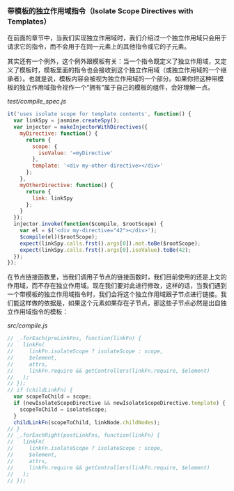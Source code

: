 ### 带模板的独立作用域指令（Isolate Scope Directives with Templates）

在前面的章节中，当我们实现独立作用域时，我们介绍过一个独立作用域只会用于请求它的指令，而不会用于在同一元素上的其他指令或它的子元素。

其实还有一个例外，这个例外跟模板有关：当一个指令既定义了独立作用域，又定义了模板时，模板里面的指令也会接收到这个独立作用域（或独立作用域的一个继承者）。也就是说，模板内容会被视为独立作用域的一个部分。如果你把这种带模板的独立作用域指令视作一个“拥有”属于自己的模板的组件，会好理解一点。

_test/compile\_spec.js_

```js
it('uses isolate scope for template contents', function() {
  var linkSpy = jasmine.createSpy();
  var injector = makeInjectorWithDirectives({
    myDirective: function() {
      return {
        scope: {
          isoValue: '=myDirective'
        },
        template: '<div my-other-directive></div>'
      };
    },
    myOtherDirective: function() {
      return {
        link: linkSpy
      };
    }
  });
  injector.invoke(function($compile, $rootScope) {
    var el = $('<div my-directive="42"></div>');
    $compile(el)($rootScope);
    expect(linkSpy.calls.frst().args[0]).not.toBe($rootScope);
    expect(linkSpy.calls.frst().args[0].isoValue).toBe(42);
  });
});
```

在节点链接函数里，当我们调用子节点的链接函数时，我们目前使用的还是上文的作用域，而不存在独立作用域。现在我们要对此进行修改，这样的话，当我们遇到一个带模板的独立作用域指令时，我们会将这个独立作用域跟子节点进行链接。我们能这样做的依据是，如果这个元素如果存在子节点，那这些子节点必然是出自独立作用域指令的模板：

_src/compile.js_

```js
// _.forEach(preLinkFns, function(linkFn) {
//   linkFn(
//     linkFn.isolateScope ? isolateScope : scope,
//     $element,
//     attrs,
//     linkFn.require && getControllers(linkFn.require, $element)
//   );
// });
// if (childLinkFn) {
  var scopeToChild = scope;
  if (newIsolateScopeDirective && newIsolateScopeDirective.template) {
    scopeToChild = isolateScope;
  }
  childLinkFn(scopeToChild, linkNode.childNodes);
// }
// _.forEachRight(postLinkFns, function(linkFn) {
//   linkFn(
//     linkFn.isolateScope ? isolateScope : scope,
//     $element,
//     attrs,
//     linkFn.require && getControllers(linkFn.require, $element)
//   );
// });
```



